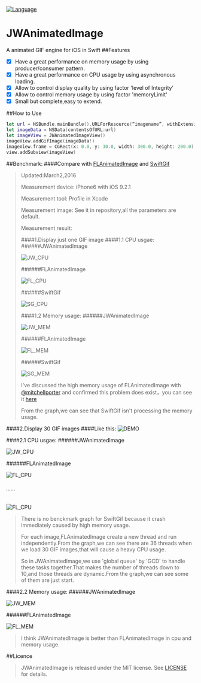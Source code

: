 [![Language](https://img.shields.io/badge/swift-2.1-orange.svg)](http://swift.org)

# JWAnimatedImage
A animated GIF engine for iOS in Swift 
##Features
- [x] Have a great performance on memory usage by using producer/consumer pattern.
- [x] Have a great performance on CPU usage by using asynchronous loading.
- [x] Allow to control display quality by using factor 'level of Integrity'
- [x] Allow to control memory usage by using factor 'memoryLimit'
- [x] Small but complete,easy to extend.

##How to Use
```swift
let url = NSBundle.mainBundle().URLForResource(“imagename”, withExtension: "gif")!
let imageData = NSData(contentsOfURL:url)
let imageView = JWAnimatedImageView()
imageView.addGifImage(imageData!)
imageView.frame = CGRect(x: 0.0, y: 30.0, width: 300.0, height: 200.0)
view.addSubview(imageView)
```
##Benchmark:
####Compare with [FLAnimatedImage](https://github.com/Flipboard/FLAnimatedImage) and [SwiftGif](https://github.com/bahlo/SwiftGif)
> Updated:March2,2016<p>
> Measurement device:&nbsp;iPhone6 with iOS 9.2.1<p>
> Measurement tool:&nbsp;Profile in Xcode<p>
> Measurement image:&nbsp;See it in repository,all the parameters are default.<p>
> Measurement result:<p>
####1.Display just one GIF image
####1.1 CPU usgae:
######JWAnimatedImage<p>
![JW_CPU](https://raw.githubusercontent.com/wangjwchn/JWAnimatedImage/master/BenchmarkPicture/JW_CPU1.png)<p>
######FLAnimatedImage<p>
![FL_CPU](https://raw.githubusercontent.com/wangjwchn/JWAnimatedImage/master/BenchmarkPicture/FL_CPU1.png)<p>
######SwiftGif<p>
![SG_CPU](https://raw.githubusercontent.com/wangjwchn/JWAnimatedImage/master/BenchmarkPicture/SG_CPU.png)<p>
####1.2 Memory usage: 
######JWAnimatedImage<p>
![JW_MEM](https://raw.githubusercontent.com/wangjwchn/JWAnimatedImage/master/BenchmarkPicture/JW_MEM1.png)<p>
######FLAnimatedImage<p>
![FL_MEM](https://raw.githubusercontent.com/wangjwchn/JWAnimatedImage/master/BenchmarkPicture/FL_MEM1.png)<p>
######SwiftGif<p>
![SG_MEM](https://raw.githubusercontent.com/wangjwchn/JWAnimatedImage/master/BenchmarkPicture/SG_MEM.png)<p>
 > I've discussed the high memory usage of FLAnimatedImage with [@mitchellporter](https://github.com/mitchellporter) and confirmed this problem does exist，you can see it [here](https://github.com/wangjwchn/JWAnimatedImage/issues/1)<p>
 > From the graph,we can see that SwiftGif isn't processing the memory usage.<p>

####2.Display 30 GIF images
####Like this:
![DEMO](https://raw.githubusercontent.com/wangjwchn/JWAnimatedImage/master/BenchmarkPicture/DEMO.jpg)<p>
####2.1 CPU usgae:
######JWAnimatedImage<p>
![JW_CPU](https://raw.githubusercontent.com/wangjwchn/JWAnimatedImage/master/BenchmarkPicture/JW_CPU2.png)<p>
######FLAnimatedImage<p>
![FL_CPU](https://raw.githubusercontent.com/wangjwchn/JWAnimatedImage/master/BenchmarkPicture/FL_CPU2.png)<p> 
###### ...... <p>
![FL_CPU](https://raw.githubusercontent.com/wangjwchn/JWAnimatedImage/master/BenchmarkPicture/FL_CPU3.png)<p> 
 > There is no benckmark graph for SwiftGif because it crash immediately caused by high memory usage.<p>
 > For each image,FLAnimatedImage create a new thread and run independently.From the graph,we can see there are 36 threads when we load 30 GIF images,that will cause a heavy CPU usage.<p>
 > So in JWAnimatedImage,we use 'global queue' by 'GCD' to handle these tasks together.That makes the number of threads down to 10,and those threads are dynamic.From the graph,we can see some of them are just start.<p>

####2.2 Memory usage:
######JWAnimatedImage<p>
![JW_MEM](https://raw.githubusercontent.com/wangjwchn/JWAnimatedImage/master/BenchmarkPicture/JW_MEM2.png)<p>
######FLAnimatedImage<p>
![FL_MEM](https://raw.githubusercontent.com/wangjwchn/JWAnimatedImage/master/BenchmarkPicture/FL_MEM2.png)<p>
 > I think JWAnimatedImage is better than FLAnimatedImage in cpu and memory usage.<p>

##Licence
 > JWAnimatedImage is released under the MIT license. See [LICENSE](https://github.com/wangjwchn/JWAnimatedImage/raw/master/LICENSE) for details.<p>
